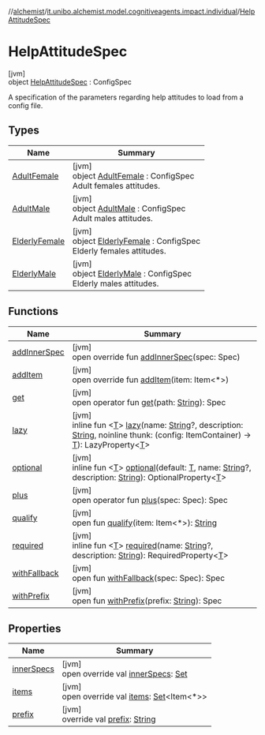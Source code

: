 //[alchemist](../../../index.md)/[it.unibo.alchemist.model.cognitiveagents.impact.individual](../index.md)/[HelpAttitudeSpec](index.md)

# HelpAttitudeSpec

[jvm]\
object [HelpAttitudeSpec](index.md) : ConfigSpec

A specification of the parameters regarding help attitudes to load from a config file.

## Types

| Name | Summary |
|---|---|
| [AdultFemale](-adult-female/index.md) | [jvm]<br>object [AdultFemale](-adult-female/index.md) : ConfigSpec<br>Adult females attitudes. |
| [AdultMale](-adult-male/index.md) | [jvm]<br>object [AdultMale](-adult-male/index.md) : ConfigSpec<br>Adult males attitudes. |
| [ElderlyFemale](-elderly-female/index.md) | [jvm]<br>object [ElderlyFemale](-elderly-female/index.md) : ConfigSpec<br>Elderly females attitudes. |
| [ElderlyMale](-elderly-male/index.md) | [jvm]<br>object [ElderlyMale](-elderly-male/index.md) : ConfigSpec<br>Elderly males attitudes. |

## Functions

| Name | Summary |
|---|---|
| [addInnerSpec](../-speed-spec/index.md#1157218497%2FFunctions%2F-267951372) | [jvm]<br>open override fun [addInnerSpec](../-speed-spec/index.md#1157218497%2FFunctions%2F-267951372)(spec: Spec) |
| [addItem](../-speed-spec/index.md#-1176720725%2FFunctions%2F-267951372) | [jvm]<br>open override fun [addItem](../-speed-spec/index.md#-1176720725%2FFunctions%2F-267951372)(item: Item<*>) |
| [get](../-speed-spec/index.md#216658617%2FFunctions%2F-267951372) | [jvm]<br>open operator fun [get](../-speed-spec/index.md#216658617%2FFunctions%2F-267951372)(path: [String](https://kotlinlang.org/api/latest/jvm/stdlib/kotlin/-string/index.html)): Spec |
| [lazy](../-speed-spec/index.md#-57241479%2FFunctions%2F-267951372) | [jvm]<br>inline fun <[T](../-speed-spec/index.md#-57241479%2FFunctions%2F-267951372)> [lazy](../-speed-spec/index.md#-57241479%2FFunctions%2F-267951372)(name: [String](https://kotlinlang.org/api/latest/jvm/stdlib/kotlin/-string/index.html)?, description: [String](https://kotlinlang.org/api/latest/jvm/stdlib/kotlin/-string/index.html), noinline thunk: (config: ItemContainer) -> [T](../-speed-spec/index.md#-57241479%2FFunctions%2F-267951372)): LazyProperty<[T](../-speed-spec/index.md#-57241479%2FFunctions%2F-267951372)> |
| [optional](../-speed-spec/index.md#-1307546368%2FFunctions%2F-267951372) | [jvm]<br>inline fun <[T](../-speed-spec/index.md#-1307546368%2FFunctions%2F-267951372)> [optional](../-speed-spec/index.md#-1307546368%2FFunctions%2F-267951372)(default: [T](../-speed-spec/index.md#-1307546368%2FFunctions%2F-267951372), name: [String](https://kotlinlang.org/api/latest/jvm/stdlib/kotlin/-string/index.html)?, description: [String](https://kotlinlang.org/api/latest/jvm/stdlib/kotlin/-string/index.html)): OptionalProperty<[T](../-speed-spec/index.md#-1307546368%2FFunctions%2F-267951372)> |
| [plus](../-speed-spec/index.md#-1897999851%2FFunctions%2F-267951372) | [jvm]<br>open operator fun [plus](../-speed-spec/index.md#-1897999851%2FFunctions%2F-267951372)(spec: Spec): Spec |
| [qualify](../-speed-spec/index.md#-620175742%2FFunctions%2F-267951372) | [jvm]<br>open fun [qualify](../-speed-spec/index.md#-620175742%2FFunctions%2F-267951372)(item: Item<*>): [String](https://kotlinlang.org/api/latest/jvm/stdlib/kotlin/-string/index.html) |
| [required](../-speed-spec/index.md#1352156512%2FFunctions%2F-267951372) | [jvm]<br>inline fun <[T](../-speed-spec/index.md#1352156512%2FFunctions%2F-267951372)> [required](../-speed-spec/index.md#1352156512%2FFunctions%2F-267951372)(name: [String](https://kotlinlang.org/api/latest/jvm/stdlib/kotlin/-string/index.html)?, description: [String](https://kotlinlang.org/api/latest/jvm/stdlib/kotlin/-string/index.html)): RequiredProperty<[T](../-speed-spec/index.md#1352156512%2FFunctions%2F-267951372)> |
| [withFallback](../-speed-spec/index.md#73507879%2FFunctions%2F-267951372) | [jvm]<br>open fun [withFallback](../-speed-spec/index.md#73507879%2FFunctions%2F-267951372)(spec: Spec): Spec |
| [withPrefix](../-speed-spec/index.md#-1060748701%2FFunctions%2F-267951372) | [jvm]<br>open fun [withPrefix](../-speed-spec/index.md#-1060748701%2FFunctions%2F-267951372)(prefix: [String](https://kotlinlang.org/api/latest/jvm/stdlib/kotlin/-string/index.html)): Spec |

## Properties

| Name | Summary |
|---|---|
| [innerSpecs](index.md#-761330725%2FProperties%2F-267951372) | [jvm]<br>open override val [innerSpecs](index.md#-761330725%2FProperties%2F-267951372): [Set](https://kotlinlang.org/api/latest/jvm/stdlib/kotlin.collections/-set/index.html)<Spec> |
| [items](index.md#-651053379%2FProperties%2F-267951372) | [jvm]<br>open override val [items](index.md#-651053379%2FProperties%2F-267951372): [Set](https://kotlinlang.org/api/latest/jvm/stdlib/kotlin.collections/-set/index.html)<Item<*>> |
| [prefix](index.md#1908485803%2FProperties%2F-267951372) | [jvm]<br>override val [prefix](index.md#1908485803%2FProperties%2F-267951372): [String](https://kotlinlang.org/api/latest/jvm/stdlib/kotlin/-string/index.html) |
